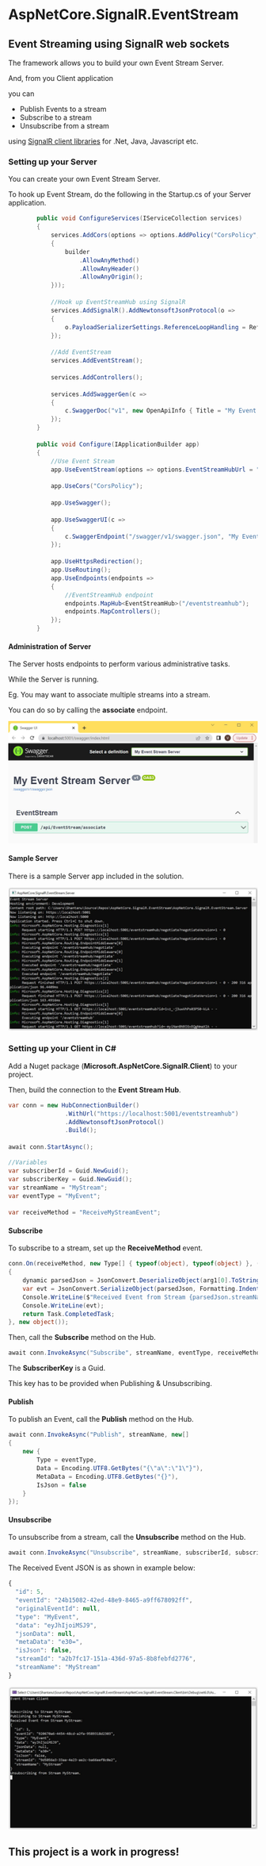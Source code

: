 # AspNetCore.SignalR.EventStream

## Event Streaming using SignalR web sockets

The framework allows you to build your own Event Stream Server.

And, from you Client application

you can

* Publish Events to a stream
* Subscribe to a stream
* Unsubscribe from a stream

using [SignalR client libraries](https://docs.microsoft.com/en-us/aspnet/core/signalr/client-features?view=aspnetcore-6.0) for .Net, Java, Javascript etc.

### Setting up your Server

You can create your own Event Stream Server.

To hook up Event Stream, do the following in the Startup.cs of your Server application.

```c#
        public void ConfigureServices(IServiceCollection services)
        {
            services.AddCors(options => options.AddPolicy("CorsPolicy", builder =>
            {
                builder
                    .AllowAnyMethod()
                    .AllowAnyHeader()
                    .AllowAnyOrigin();
            }));

            //Hook up EventStreamHub using SignalR
            services.AddSignalR().AddNewtonsoftJsonProtocol(o =>
            {
                o.PayloadSerializerSettings.ReferenceLoopHandling = ReferenceLoopHandling.Ignore;
            });

            //Add EventStream
            services.AddEventStream();

            services.AddControllers();

            services.AddSwaggerGen(c =>
            {
                c.SwaggerDoc("v1", new OpenApiInfo { Title = "My Event Stream Server", Version = "v1" });
            });
        }

        public void Configure(IApplicationBuilder app)
        {
            //Use Event Stream
            app.UseEventStream(options => options.EventStreamHubUrl = "https://localhost:5001/eventstreamhub");

            app.UseCors("CorsPolicy");

            app.UseSwagger();

            app.UseSwaggerUI(c =>
            {
                c.SwaggerEndpoint("/swagger/v1/swagger.json", "My Event Stream Server");
            });

            app.UseHttpsRedirection();
            app.UseRouting();
            app.UseEndpoints(endpoints =>
            {
                //EventStreamHub endpoint
                endpoints.MapHub<EventStreamHub>("/eventstreamhub");
                endpoints.MapControllers();
            });
        }
```

#### Administration of Server

The Server hosts endpoints to perform various administrative tasks.

While the Server is running.

Eg. You may want to associate multiple streams into a stream. 

You can do so by calling the **associate** endpoint.

![Event Stream Server Admin Endpoints](/Docs/ServerAdminEndpoints.jpg)

#### Sample Server

There is a sample Server app included in the solution.

![Event Stream Server](/Docs/Server.jpg)

### Setting up your Client in C#

Add a Nuget package (**Microsoft.AspNetCore.SignalR.Client**) to your project.

Then, build the connection to the **Event Stream Hub**.

```c#
var conn = new HubConnectionBuilder()
                .WithUrl("https://localhost:5001/eventstreamhub")
                .AddNewtonsoftJsonProtocol()
                .Build();

await conn.StartAsync();
```

```c#
//Variables
var subscriberId = Guid.NewGuid();
var subscriberKey = Guid.NewGuid();
var streamName = "MyStream";
var eventType = "MyEvent";

var receiveMethod = "ReceiveMyStreamEvent";
```

#### Subscribe

To subscribe to a stream, set up the **ReceiveMethod** event.

```c#
conn.On(receiveMethod, new Type[] { typeof(object), typeof(object) }, (arg1, arg2) =>
{
    dynamic parsedJson = JsonConvert.DeserializeObject(arg1[0].ToString());
    var evt = JsonConvert.SerializeObject(parsedJson, Formatting.Indented);
    Console.WriteLine($"Received Event from Stream {parsedJson.streamName}:");
    Console.WriteLine(evt);
    return Task.CompletedTask;
}, new object());
```

Then, call the **Subscribe** method on the Hub.

```c#
await conn.InvokeAsync("Subscribe", streamName, eventType, receiveMethod, subscriberId, subscriberKey, null);
```
The **SubscriberKey** is a Guid.

This key has to be provided when Publishing & Unsubscribing.

#### Publish

To publish an Event, call the **Publish** method on the Hub.

```c#
await conn.InvokeAsync("Publish", streamName, new[]
{
    new {
        Type = eventType,
        Data = Encoding.UTF8.GetBytes("{\"a\":\"1\"}"),
        MetaData = Encoding.UTF8.GetBytes("{}"),
        IsJson = false
    }
});
```

#### Unsubscribe

To unsubscribe from a stream, call the **Unsubscribe** method on the Hub.

```c#
await conn.InvokeAsync("Unsubscribe", streamName, subscriberId, subscriberKey);
```

The Received Event JSON is as shown in example below:

```javascript
{
  "id": 5,
  "eventId": "24b15082-42ed-48e9-8465-a9ff678092ff",
  "originalEventId": null,
  "type": "MyEvent",
  "data": "eyJhIjoiMSJ9",
  "jsonData": null,
  "metaData": "e30=",
  "isJson": false,
  "streamId": "a2b7fc17-151a-436d-97a5-8b8febfd2776",
  "streamName": "MyStream"
}
```

![Event Stream Client](/Docs/Client.jpg)

## This project is a work in progress!

